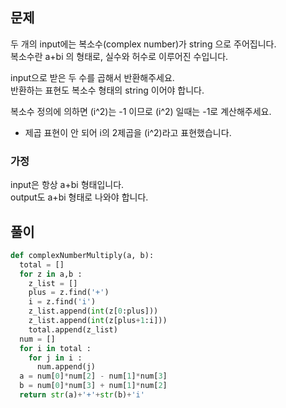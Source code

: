 
## 문제  
두 개의 input에는 복소수(complex number)가 string 으로 주어집니다.  
복소수란 a+bi 의 형태로, 실수와 허수로 이루어진 수입니다.  

input으로 받은 두 수를 곱해서 반환해주세요.  
반환하는 표현도 복소수 형태의 string 이어야 합니다.  

복소수 정의에 의하면 (i^2)는 -1 이므로 (i^2) 일때는 -1로 계산해주세요.  

* 제곱 표현이 안 되어 i의 2제곱을 (i^2)라고 표현했습니다.  

### 가정 
input은 항상 a+bi 형태입니다.  
output도 a+bi 형태로 나와야 합니다.  

## 풀이
```python
def complexNumberMultiply(a, b):
  total = []
  for z in a,b :
    z_list = []
    plus = z.find('+')
    i = z.find('i')
    z_list.append(int(z[0:plus]))
    z_list.append(int(z[plus+1:i]))
    total.append(z_list)
  num = []
  for i in total :
    for j in i :
      num.append(j)
  a = num[0]*num[2] - num[1]*num[3]
  b = num[0]*num[3] + num[1]*num[2]
  return str(a)+'+'+str(b)+'i'
```